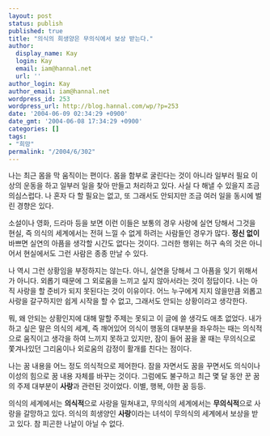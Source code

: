 ```yaml
---
layout: post
status: publish
published: true
title: "의식의 희생양은 무의식에서 보상 받는다."
author:
  display_name: Kay
  login: Kay
  email: iam@hannal.net
  url: ''
author_login: Kay
author_email: iam@hannal.net
wordpress_id: 253
wordpress_url: http://blog.hannal.com/wp/?p=253
date: '2004-06-09 02:34:29 +0900'
date_gmt: '2004-06-08 17:34:29 +0900'
categories: []
tags:
- "희망"
permalink: "/2004/6/302"
---
```

<p>나는 최근 몸을 막 움직이는 편이다. 몸을 함부로 굴린다는 것이 아니라 일부러 필요 이상의 운동을 하고 일부러 일을 찾아 만들고 처리하고 있다. 사실 다 해낼 수 있을지 조금 의심스럽다. 나 혼자 다 할 필요는 없고, 또 그래서도 안되지만 조금 여러 일을 동시에 벌린 경향은 있다.</p>
<p>소설이나 영화, 드라마 등을 보면 이런 이들은 보통의 경우 사랑에 실연 당해서 그것을 현실, 즉 의식의 세계에서는 전혀 느낄 수 없게 하려는 사람들인 경우가 많다. <b>정신 없이</b> 바쁘면 실연의 아픔을 생각할 시간도 없다는 것이다. 그러한 행위는 허구 속의 것은 아니어서 현실에서도 그런 사람은 종종 만날 수 있다.</p>
<p>나 역시 그런 상황임을 부정하지는 않는다. 아니, 실연을 당해서 그 아픔을 잊기 위해서가 아니다. 외롭기 때문에 그 외로움을 느끼고 싶지 않아서라는 것이 정답이다. 나는 아직 사랑을 할 준비가 되지 못된다는 것이 이유이다. 어느 누구에게 지지 않을만큼 외롭고 사랑을 갈구하지만 쉽게 시작을 할 수 없고, 그래서도 안되는 상황이라고 생각한다.</p>
<p>뭐, 왜 안되는 상황인지에 대해 말할 주제는 못되고 이 글에 쓸 생각도 애초 없었다. 내가 하고 싶은 말은 의식의 세계, 즉 깨어있어 의식이 행동의 대부분을 좌우하는 때는 의식적으로 움직이고 생각을 하여 느끼지 못하고 있지만, 잠이 들어 꿈을 꿀 때는 무의식으로 쫓겨나있던 그리움이나 외로움의 감정이 활개를 친다는 점이다.</p>
<p>나는 꿈 내용을 어느 정도 의식적으로 제어한다. 잠을 자면서도 꿈을 꾸면서도 의식이나 이성의 힘으로 꿈 내용 자체를 바꾸는 것이다. 그럼에도 불구하고 최근 몇 달 동안 꾼 꿈의 주제 대부분이 <b>사랑</b>과 관련된 것이었다. 이별, 행복, 야한 꿈 등등.</p>
<p>의식의 세계에서는 <b>의식적</b>으로 사랑을 밀쳐내고, 무의식의 세계에서는 <b>무의식적</b>으로 사랑을 갈망하고 있다. 의식의 희생양인 <b>사랑</b>이라는 녀석이 무의식의 세계에서 보상을 받고 있다. 참 피곤한 나날이 아닐 수 없다.</p>

